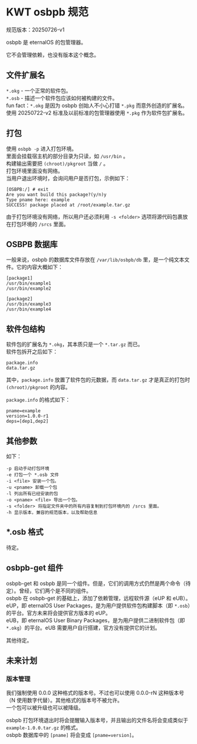 # KWT osbpb 规范

规范版本：20250726-v1

osbpb 是 eternalOS 的包管理器。

它不会管理依赖，也没有版本这个概念。

## 文件扩展名

`*.okg` - 一个正常的软件包。  
`*.osb` - 描述一个软件包应该如何被构建的文件。  
fun fact：`*.okg` 是因为 osbpb 创始人不小心打错 `*.pkg` 而意外创造的扩展名。使用 20250722-v2 标准及以前标准的包管理器使用 `*.pkg` 作为软件包扩展名。  

## 打包

使用 `osbpb -p` 进入打包环境。  
里面会挂载宿主机的部分目录为只读，如 `/usr/bin` 。  
构建输出需要把 `(chroot)/pkgroot` 当做 `/` 。  
打包环境里面没有网络。  
当用户退出环境时，会询问用户是否打包，示例如下：  

```Terminal
[OSBPB:/] # exit
Are you want build this package?(y/n)y
Type pname here: example
SUCCESS! package placed at /root/example.tar.gz
```

由于打包环境没有网络，所以用户还必须利用 `-s <folder>` 选项将源代码包裹放在打包环境的 `/srcs` 里面。  

## OSBPB 数据库

一般来说，osbpb 的数据库文件存放在 `/var/lib/osbpb/db` 里，是一个纯文本文件。它的内容大概如下：  

```osbpb db
[package1]
/usr/bin/example1
/usr/bin/example2

[package2]
/usr/bin/example3
/usr/bin/example4
```

## 软件包结构

软件包的扩展名为 `*.okg`，其本质只是一个 `*.tar.gz` 而已。  
软件包拆开之后如下：  
```
package.info
data.tar.gz
```

其中，`package.info` 放置了软件包的元数据，而 `data.tar.gz` 才是真正的打包时 `(chroot)/pkgroot` 的内容。

`package.info` 的格式如下：

```Package Info
pname=example
version=1.0.0-r1
deps=[dep1,dep2]
```

## 其他参数

如下：

```
-p 启动手动打包环境
-e 打包一个 *.osb 文件
-i <file> 安装一个包。
-u <pname> 卸载一个包
-l 列出所有已经安装的包
-o <pname> <file> 导出一个包。
-s <folder> 将指定文件夹中的所有内容复制到打包环境内的 /srcs 里面。
-h 显示版本，兼容的规范版本，以及帮助信息
```

## *.osb 格式

待定。

## osbpb-get 组件

osbpb-get 和 osbpb 是同一个组件。但是，它们的调用方式仍然是两个命令（待定）。曾经，它们两个是不同的组件。  
osbpb 在 osbpb-get 的基础上，添加了依赖管理，远程软件源（eUP 和 eUB）。  
eUP，即 eternalOS User Packages，是为用户提供软件包构建脚本（即 `*.osb`）的平台。官方未来将会提供官方版本的 eUP。  
eUB，即 eternalOS User Binary Packages，是为用户提供二进制软件包（即 `*.okg`）的平台。eUB 需要用户自行搭建，官方没有提供它的计划。  

其他待定。

## 未来计划

### 版本管理

我们强制使用 0.0.0 这种格式的版本号。不过也可以使用 0.0.0-rN 这种版本号（N 使用数字代替）。其他格式的版本号不被允许。  
一个包可以被升级也可以被降级。 

osbpb 打包环境退出时将会提醒输入版本号，并且输出的文件名将会变成类似于 `example-1.0.0.tar.gz` 的格式。  
osbpb 数据库中的 `[pname]` 将会变成 `[pname=version]`。  
